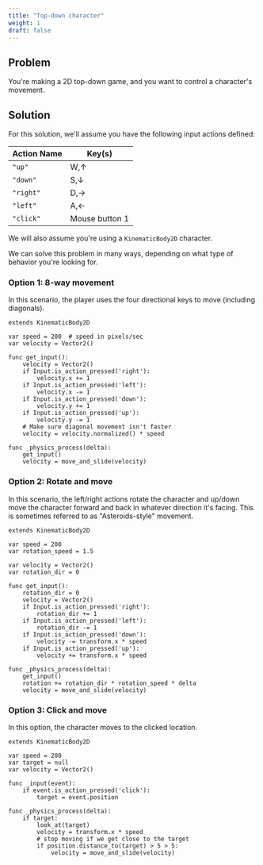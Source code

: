 ```yaml
---
title: "Top-down character"
weight: 1
draft: false
---
```


## Problem

You're making a 2D top-down game, and you want to control a character's movement.

## Solution

For this solution, we'll assume you have the following input actions defined:

   Action Name | Key(s)
--------|------
`"up"` | W,↑
`"down"` | S,↓
`"right"` | D,→
`"left"` | A,←
`"click"` | Mouse button 1

We will also assume you're using a `KinematicBody2D` character.

We can solve this problem in many ways, depending on what type of behavior you're looking for.

### Option 1: 8-way movement

In this scenario, the player uses the four directional keys to move (including diagonals).

```gdscript
extends KinematicBody2D

var speed = 200  # speed in pixels/sec
var velocity = Vector2()

func get_input():
    velocity = Vector2()
    if Input.is_action_pressed('right'):
        velocity.x += 1
    if Input.is_action_pressed('left'):
        velocity.x -= 1
    if Input.is_action_pressed('down'):
        velocity.y += 1
    if Input.is_action_pressed('up'):
        velocity.y -= 1
    # Make sure diagonal movement isn't faster
    velocity = velocity.normalized() * speed

func _physics_process(delta):
    get_input()
    velocity = move_and_slide(velocity)
```

### Option 2: Rotate and move

In this scenario, the left/right actions rotate the character and up/down move the character forward and back in whatever direction it's facing. This is sometimes referred to as "Asteroids-style" movement.

```gdscript
extends KinematicBody2D

var speed = 200
var rotation_speed = 1.5

var velocity = Vector2()
var rotation_dir = 0

func get_input():
    rotation_dir = 0
    velocity = Vector2()
    if Input.is_action_pressed('right'):
        rotation_dir += 1
    if Input.is_action_pressed('left'):
        rotation_dir -= 1
    if Input.is_action_pressed('down'):
        velocity -= transform.x * speed
    if Input.is_action_pressed('up'):
        velocity += transform.x * speed

func _physics_process(delta):
    get_input()
    rotation += rotation_dir * rotation_speed * delta
    velocity = move_and_slide(velocity)
```

### Option 3: Click and move

In this option, the character moves to the clicked location.

```gdscript
extends KinematicBody2D

var speed = 200
var target = null
var velocity = Vector2()

func _input(event):
    if event.is_action_pressed('click'):
        target = event.position

func _physics_process(delta):
    if target:
        look_at(target)
        velocity = transform.x * speed
        # stop moving if we get close to the target
        if position.distance_to(target) > 5 > 5:
            velocity = move_and_slide(velocity)
```
